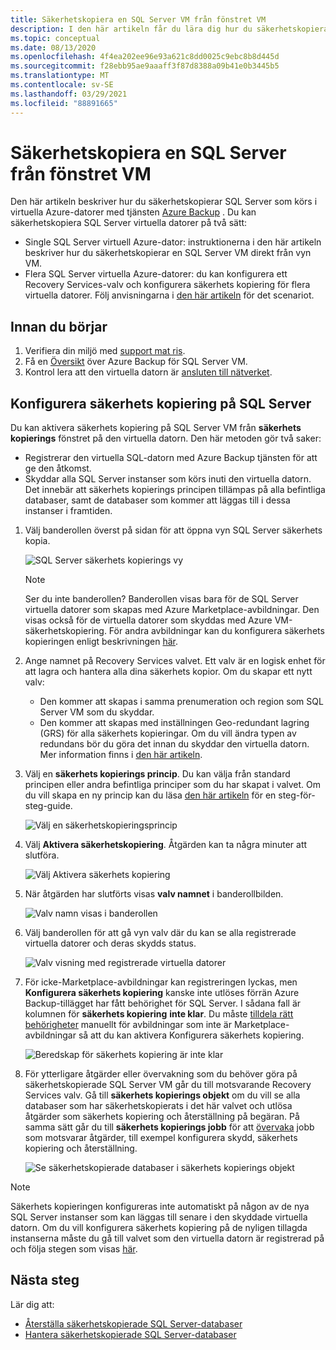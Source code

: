 ```yaml
---
title: Säkerhetskopiera en SQL Server VM från fönstret VM
description: I den här artikeln får du lära dig hur du säkerhetskopierar SQL Server databaser på virtuella Azure-datorer från fönstret VM.
ms.topic: conceptual
ms.date: 08/13/2020
ms.openlocfilehash: 4f4ea202ee96e93a621c8dd0025c9ebc8b8d445d
ms.sourcegitcommit: f28ebb95ae9aaaff3f87d8388a09b41e0b3445b5
ms.translationtype: MT
ms.contentlocale: sv-SE
ms.lasthandoff: 03/29/2021
ms.locfileid: "88891665"
---
```

# <a name="back-up-a-sql-server-from-the-vm-pane"></a>Säkerhetskopiera en SQL Server från fönstret VM

Den här artikeln beskriver hur du säkerhetskopierar SQL Server som körs i virtuella Azure-datorer med tjänsten [Azure Backup](backup-overview.md) . Du kan säkerhetskopiera SQL Server virtuella datorer på två sätt:

- Single SQL Server virtuell Azure-dator: instruktionerna i den här artikeln beskriver hur du säkerhetskopierar en SQL Server VM direkt från vyn VM.
- Flera SQL Server virtuella Azure-datorer: du kan konfigurera ett Recovery Services-valv och konfigurera säkerhets kopiering för flera virtuella datorer. Följ anvisningarna i [den här artikeln](backup-sql-server-database-azure-vms.md) för det scenariot.

## <a name="before-you-start"></a>Innan du börjar

1. Verifiera din miljö med [support mat ris](sql-support-matrix.md).
2. Få en [Översikt](backup-azure-sql-database.md) över Azure Backup för SQL Server VM.
3. Kontrol lera att den virtuella datorn är [ansluten till nätverket](backup-sql-server-database-azure-vms.md#establish-network-connectivity).

## <a name="configure-backup-on-the-sql-server"></a>Konfigurera säkerhets kopiering på SQL Server

Du kan aktivera säkerhets kopiering på SQL Server VM från **säkerhets kopierings** fönstret på den virtuella datorn. Den här metoden gör två saker:

- Registrerar den virtuella SQL-datorn med Azure Backup tjänsten för att ge den åtkomst.
- Skyddar alla SQL Server instanser som körs inuti den virtuella datorn. Det innebär att säkerhets kopierings principen tillämpas på alla befintliga databaser, samt de databaser som kommer att läggas till i dessa instanser i framtiden.

1. Välj banderollen överst på sidan för att öppna vyn SQL Server säkerhets kopia.

    ![SQL Server säkerhets kopierings vy](./media/backup-sql-server-vm-from-vm-pane/sql-server-backup-view.png)

    >[!NOTE]
    >Ser du inte banderollen? Banderollen visas bara för de SQL Server virtuella datorer som skapas med Azure Marketplace-avbildningar. Den visas också för de virtuella datorer som skyddas med Azure VM-säkerhetskopiering. För andra avbildningar kan du konfigurera säkerhets kopieringen enligt beskrivningen [här](backup-sql-server-database-azure-vms.md).

2. Ange namnet på Recovery Services valvet. Ett valv är en logisk enhet för att lagra och hantera alla dina säkerhets kopior. Om du skapar ett nytt valv:

    - Den kommer att skapas i samma prenumeration och region som SQL Server VM som du skyddar.
    - Den kommer att skapas med inställningen Geo-redundant lagring (GRS) för alla säkerhets kopieringar. Om du vill ändra typen av redundans bör du göra det innan du skyddar den virtuella datorn. Mer information finns i [den här artikeln](backup-create-rs-vault.md#set-storage-redundancy).

3. Välj en **säkerhets kopierings princip**. Du kan välja från standard principen eller andra befintliga principer som du har skapat i valvet. Om du vill skapa en ny princip kan du läsa [den här artikeln](backup-sql-server-database-azure-vms.md#create-a-backup-policy) för en steg-för-steg-guide.

    ![Välj en säkerhetskopieringsprincip](./media/backup-sql-server-vm-from-vm-pane/backup-policy.png)

4. Välj **Aktivera säkerhetskopiering**. Åtgärden kan ta några minuter att slutföra.

    ![Välj Aktivera säkerhets kopiering](./media/backup-sql-server-vm-from-vm-pane/enable-backup.png)

5. När åtgärden har slutförts visas **valv namnet** i banderollbilden.

    ![Valv namn visas i banderollen](./media/backup-sql-server-vm-from-vm-pane/vault-name.png)

6. Välj banderollen för att gå vyn valv där du kan se alla registrerade virtuella datorer och deras skydds status.

    ![Valv visning med registrerade virtuella datorer](./media/backup-sql-server-vm-from-vm-pane/vault-view.png)

7. För icke-Marketplace-avbildningar kan registreringen lyckas, men **Konfigurera säkerhets kopiering** kanske inte utlöses förrän Azure Backup-tillägget har fått behörighet för SQL Server. I sådana fall är kolumnen för **säkerhets kopiering** **inte klar**. Du måste [tilldela rätt behörigheter](backup-azure-sql-database.md#set-vm-permissions) manuellt för avbildningar som inte är Marketplace-avbildningar så att du kan aktivera Konfigurera säkerhets kopiering.

    ![Beredskap för säkerhets kopiering är inte klar](./media/backup-sql-server-vm-from-vm-pane/backup-readiness-not-ready.png)

8. För ytterligare åtgärder eller övervakning som du behöver göra på säkerhetskopierade SQL Server VM går du till motsvarande Recovery Services valv. Gå till **säkerhets kopierings objekt** om du vill se alla databaser som har säkerhetskopierats i det här valvet och utlösa åtgärder som säkerhets kopiering och återställning på begäran. På samma sätt går du till **säkerhets kopierings jobb** för att [övervaka](manage-monitor-sql-database-backup.md) jobb som motsvarar åtgärder, till exempel konfigurera skydd, säkerhets kopiering och återställning.

    ![Se säkerhetskopierade databaser i säkerhets kopierings objekt](./media/backup-sql-server-vm-from-vm-pane/backup-items.png)

>[!NOTE]
>Säkerhets kopieringen konfigureras inte automatiskt på någon av de nya SQL Server instanser som kan läggas till senare i den skyddade virtuella datorn. Om du vill konfigurera säkerhets kopiering på de nyligen tillagda instanserna måste du gå till valvet som den virtuella datorn är registrerad på och följa stegen som visas [här](backup-sql-server-database-azure-vms.md).

## <a name="next-steps"></a>Nästa steg

Lär dig att:

- [Återställa säkerhetskopierade SQL Server-databaser](restore-sql-database-azure-vm.md)
- [Hantera säkerhetskopierade SQL Server-databaser](manage-monitor-sql-database-backup.md)
